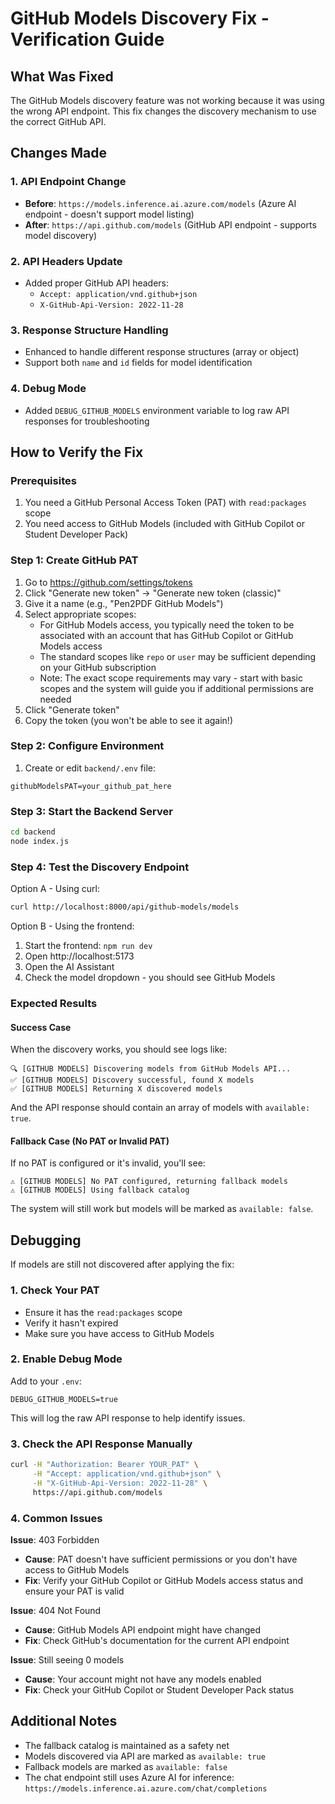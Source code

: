 # GitHub Models Discovery Fix - Verification Guide

## What Was Fixed

The GitHub Models discovery feature was not working because it was using the wrong API endpoint. This fix changes the discovery mechanism to use the correct GitHub API.

## Changes Made

### 1. API Endpoint Change
- **Before**: `https://models.inference.ai.azure.com/models` (Azure AI endpoint - doesn't support model listing)
- **After**: `https://api.github.com/models` (GitHub API endpoint - supports model discovery)

### 2. API Headers Update
- Added proper GitHub API headers:
  - `Accept: application/vnd.github+json`
  - `X-GitHub-Api-Version: 2022-11-28`

### 3. Response Structure Handling
- Enhanced to handle different response structures (array or object)
- Support both `name` and `id` fields for model identification

### 4. Debug Mode
- Added `DEBUG_GITHUB_MODELS` environment variable to log raw API responses for troubleshooting

## How to Verify the Fix

### Prerequisites
1. You need a GitHub Personal Access Token (PAT) with `read:packages` scope
2. You need access to GitHub Models (included with GitHub Copilot or Student Developer Pack)

### Step 1: Create GitHub PAT
1. Go to https://github.com/settings/tokens
2. Click "Generate new token" → "Generate new token (classic)"
3. Give it a name (e.g., "Pen2PDF GitHub Models")
4. Select appropriate scopes:
   - For GitHub Models access, you typically need the token to be associated with an account that has GitHub Copilot or GitHub Models access
   - The standard scopes like `repo` or `user` may be sufficient depending on your GitHub subscription
   - Note: The exact scope requirements may vary - start with basic scopes and the system will guide you if additional permissions are needed
5. Click "Generate token"
6. Copy the token (you won't be able to see it again!)

### Step 2: Configure Environment
1. Create or edit `backend/.env` file:
```env
githubModelsPAT=your_github_pat_here
```

### Step 3: Start the Backend Server
```bash
cd backend
node index.js
```

### Step 4: Test the Discovery Endpoint

Option A - Using curl:
```bash
curl http://localhost:8000/api/github-models/models
```

Option B - Using the frontend:
1. Start the frontend: `npm run dev`
2. Open http://localhost:5173
3. Open the AI Assistant
4. Check the model dropdown - you should see GitHub Models

### Expected Results

#### Success Case
When the discovery works, you should see logs like:
```
🔍 [GITHUB MODELS] Discovering models from GitHub Models API...
✅ [GITHUB MODELS] Discovery successful, found X models
✅ [GITHUB MODELS] Returning X discovered models
```

And the API response should contain an array of models with `available: true`.

#### Fallback Case (No PAT or Invalid PAT)
If no PAT is configured or it's invalid, you'll see:
```
⚠️ [GITHUB MODELS] No PAT configured, returning fallback models
⚠️ [GITHUB MODELS] Using fallback catalog
```

The system will still work but models will be marked as `available: false`.

## Debugging

If models are still not discovered after applying the fix:

### 1. Check Your PAT
- Ensure it has the `read:packages` scope
- Verify it hasn't expired
- Make sure you have access to GitHub Models

### 2. Enable Debug Mode
Add to your `.env`:
```env
DEBUG_GITHUB_MODELS=true
```

This will log the raw API response to help identify issues.

### 3. Check the API Response Manually
```bash
curl -H "Authorization: Bearer YOUR_PAT" \
     -H "Accept: application/vnd.github+json" \
     -H "X-GitHub-Api-Version: 2022-11-28" \
     https://api.github.com/models
```

### 4. Common Issues

**Issue**: 403 Forbidden
- **Cause**: PAT doesn't have sufficient permissions or you don't have access to GitHub Models
- **Fix**: Verify your GitHub Copilot or GitHub Models access status and ensure your PAT is valid

**Issue**: 404 Not Found
- **Cause**: GitHub Models API endpoint might have changed
- **Fix**: Check GitHub's documentation for the current API endpoint

**Issue**: Still seeing 0 models
- **Cause**: Your account might not have any models enabled
- **Fix**: Check your GitHub Copilot or Student Developer Pack status

## Additional Notes

- The fallback catalog is maintained as a safety net
- Models discovered via API are marked as `available: true`
- Fallback models are marked as `available: false`
- The chat endpoint still uses Azure AI for inference: `https://models.inference.ai.azure.com/chat/completions`
